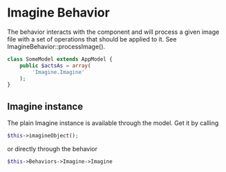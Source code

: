 # Imagine Behavior #

The behavior interacts with the component and will process a given image file with a set of operations that should be applied to it. See ImagineBehavior::processImage().

```php
class SomeModel extends AppModel {
	public $actsAs = array(
		'Imagine.Imagine'
	);
}
```

## Imagine instance ##

The plain  Imagine instance is available through the model. Get it by calling

```php
$this->imagineObject();
```

or directly through the behavior

```php
$this->Behaviors->Imagine->Imagine
```